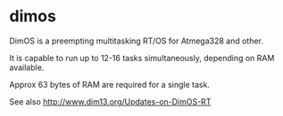 dimos
=====

DimOS is a preempting multitasking RT/OS for Atmega328 and other.

It is capable to run up to 12-16 tasks simultaneously,
depending on RAM available.

Approx 63 bytes of RAM are required for a single task.

See also http://www.dim13.org/Updates-on-DimOS-RT
